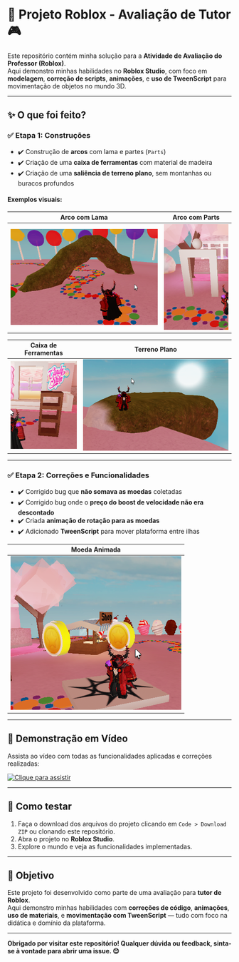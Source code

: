 # 🧱 Projeto Roblox - Avaliação de Tutor 🎮

Este repositório contém minha solução para a **Atividade de Avaliação do Professor (Roblox)**.  
Aqui demonstro minhas habilidades no **Roblox Studio**, com foco em **modelagem**, **correção de scripts**, **animações**, e **uso de TweenScript** para movimentação de objetos no mundo 3D.

---

## ✨ O que foi feito?

### ✅ Etapa 1: Construções

- ✔️ Construção de **arcos** com lama e partes (`Parts`)
- ✔️ Criação de uma **caixa de ferramentas** com material de madeira
- ✔️ Criação de uma **saliência de terreno plano**, sem montanhas ou buracos profundos

#### Exemplos visuais:

| Arco com Lama | Arco com Parts |
|---------------|----------------|
| ![Arco de Lama](robloximagem1.png) | ![Arco com Parts](robloximagem2.png) |

| Caixa de Ferramentas | Terreno Plano |
|----------------------|----------------|
| ![Caixa de Ferramentas](robloximagem3.png) | ![Terreno Plano](robloximagem6.png) |

---

### ✅ Etapa 2: Correções e Funcionalidades

- ✔️ Corrigido bug que **não somava as moedas** coletadas
- ✔️ Corrigido bug onde o **preço do boost de velocidade não era descontado**
- ✔️ Criada **animação de rotação para as moedas**
- ✔️ Adicionado **TweenScript** para mover plataforma entre ilhas

| Moeda Animada |
|----------------|
| ![Moeda Girando](robloximagem7.png) |

---

## 🎥 Demonstração em Vídeo

Assista ao vídeo com todas as funcionalidades aplicadas e correções realizadas:

[![Clique para assistir](https://img.youtube.com/vi/AuyfnPmFQUI/0.jpg)](https://youtu.be/AuyfnPmFQUI)

---

## 📁 Como testar

1. Faça o download dos arquivos do projeto clicando em `Code > Download ZIP` ou clonando este repositório.
2. Abra o projeto no **Roblox Studio**.
3. Explore o mundo e veja as funcionalidades implementadas.

---

## 🧠 Objetivo

Este projeto foi desenvolvido como parte de uma avaliação para **tutor de Roblox**.  
Aqui demonstro minhas habilidades com **correções de código**, **animações**, **uso de materiais**, e **movimentação com TweenScript** — tudo com foco na didática e domínio da plataforma.

---

**Obrigado por visitar este repositório! Qualquer dúvida ou feedback, sinta-se à vontade para abrir uma issue. 😊**
